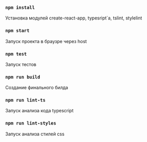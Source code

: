 ### `npm install`
Установка модулей create-react-app,
typesript`a, tslint, stylelint

### `npm start`
Запуск проекта в браузре через host

### `npm test`
Запуск тестов

### `npm run build`
Создание финального билда

### `npm run lint-ts`
Запуск анализа кода typescript

### `npm run lint-styles`
Запуск анализа стилей css


